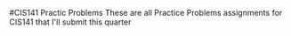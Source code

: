 #CIS141 Practic Problems 
These are all  Practice Problems assignments for CIS141 that I'll submit this quarter
